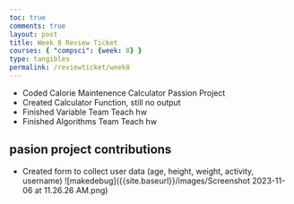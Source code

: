```yaml
---
toc: true
comments: true
layout: post
title: Week 8 Review Ticket
courses: { "compsci": {week: 8} }
type: tangibles
permalink: /reviewticket/week8
---
```


- Coded Calorie Maintenence Calculator Passion Project
- Created Calculator Function, still no output
- Finished Variable Team Teach hw
- Finished Algorithms Team Teach hw

## pasion project contributions
- Created form to collect user data (age, height, weight, activity, username)
![makedebug]({{site.baseurl}}/images/Screenshot 2023-11-06 at 11.26.26 AM.png)
